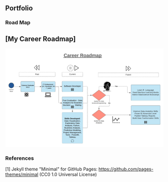 ## Portfolio

### Road Map

## [My Career Roadmap]

<img src="images/Roadmap.jpeg"/>


### References

[1] Jekyll theme "Minimal" for GitHub Pages: https://github.com/pages-themes/minimal (CC0 1.0 Universal License)

